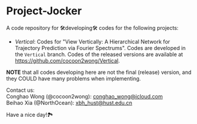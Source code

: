 <!--
 * @Author: Conghao Wong
 * @Date: 2022-07-05 21:17:17
 * @LastEditors: Conghao Wong
 * @LastEditTime: 2022-07-05 21:17:37
 * @Description: file content
 * @Github: https://github.com/cocoon2wong
 * Copyright 2022 Conghao Wong, All Rights Reserved.
-->

# Project-Jocker

A code repository for 🛠developing🛠 codes for the following projects:

- *Vertical*:
  Codes for "View Vertically: A Hierarchical Network for Trajectory Prediction via Fourier Spectrums".
  Codes are developed in the `Vertical` branch.
  Codes of the released versions are available at https://github.com/cocoon2wong/Vertical.

**NOTE** that all codes developing here are not the final (release) version, and they COULD have many problems when implementing.

Contact us:  
Conghao Wong (@cocoon2wong): conghao_wong@icloud.com  
Beihao Xia (@NorthOcean): xbh_hust@hust.edu.cn

Have a nice day!🏞
